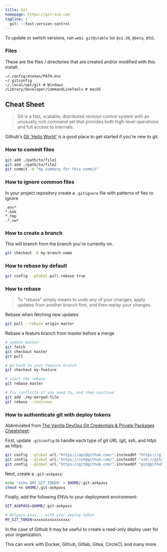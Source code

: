 ```yaml
---
title: Git
homepage: https://git-scm.com
tagline: |
  git: --fast-version-control
---
```


To update or switch versions, run `webi git@stable` (or `@v2.30`, `@beta`, etc).

### Files

These are the files / directories that are created and/or modified with this
install:

```text
~/.config/envman/PATH.env
~/.gitconfig
~/.local/opt/git # Windows
/Library/Developer/CommandLineTools # macOS
```

## Cheat Sheet

> Git is a fast, scalable, distributed revision control system with an unusually
> rich command set that provides both high-level operations and full access to
> internals.

Github's [Git 'Hello World'](https://guides.github.com/activities/hello-world/)
is a good place to get started if you're new to git.

### How to commit files

```sh
git add ./path/to/file1
git add ./path/to/file2
git commit -m "my summary for this commit"
```

### How to ignore common files

In your project repository create a `.gitignore` file with patterns of fies to
ignore

```text
.env*
*.bak
*.tmp
.*.sw*
```

### How to create a branch

This will branch from the branch you're currently on.

```sh
git checkout -b my-branch-name
```

### How to rebase by default

```sh
git config --global pull.rebase true
```

### How to rebase

> To "rebase" simply means to undo any of your changes, apply updates from
> another branch first, and then replay your changes.

Rebase when fetching new updates

```sh
git pull --rebase origin master
```

Rebase a feature branch from master before a merge

```sh
# update master
git fetch
git checkout master
git pull

# go back to your feature branch
git checkout my-feature

# start the rebase
git rebase master

# fix conflicts if you need to, and then continue
git add ./my-merged-file
git rebase --continue
```

### How to authenticate git with deploy tokens

Abbreviated from
[The Vanilla DevOps Git Credentials & Private Packages Cheatsheet](https://coolaj86.com/articles/vanilla-devops-git-credentials-cheatsheet/):

First, update `.gitconfig` to handle each type of git URL (git, ssh, and http)
as https:

```sh
git config --global url."https://api@github.com/".insteadOf "https://github.com/"
git config --global url."https://ssh@github.com/".insteadOf "ssh://git@github.com/"
git config --global url."https://git@github.com/".insteadOf "git@github.com:"
```

Next, create a `.git-askpass`:

```sh
echo 'echo $MY_GIT_TOKEN' > $HOME/.git-askpass
chmod +x $HOME/.git-askpass
```

Finally, add the following ENVs to your deployment environment:

```sh
GIT_ASKPASS=$HOME/.git-askpass

# Relpace xxxx... with your deploy token
MY_GIT_TOKEN=xxxxxxxxxxxxxxxx
```

In the case of Github it may be useful to create a read-only deploy user for
your organization.

This can work with Docker, Github, Gitlab, Gitea, CircleCI, and many more.
